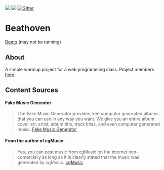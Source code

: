 [![](https://travis-ci.org/justinwp/cs399-band.svg)](https://travis-ci.org/justinwp/cs399-band)
[![](https://coveralls.io/repos/justinwp/cs399-band/badge.svg?branch=master&asdf=1)](https://coveralls.io/r/justinwp/cs399-band?branch=master)
[![Gitter](https://badges.gitter.im/Join%20Chat.svg)](https://gitter.im/justinwp/cs399-band?utm_source=badge&utm_medium=badge&utm_campaign=pr-badge&utm_content=badge)
# Beathoven

[Demo](https://beathoven.herokuapp.com) (may not be running)

## About
A simple warmup project for a web programming class. Project members [here](https://beathoven.herokuapp.com/members).

## Content Sources

#### Fake Music Generator
> The Fake Music Generator provides free computer generated albums that you can use in any way you want. We give you an entire album: cover art, artist, album title, track titles, and even computer generated music. 
[Fake Music Generator](http://www.fakemusicgenerator.com)

#### From the author of cgMusic:
>Yes, you can post music from cgMusic on the internet non-comercially as long as it is clearly stated that the music was generated by cgMusic.
[cgMusic](http://codeminion.com/blogs/maciek/2008/05/cgmusic-computers-create-music/)
